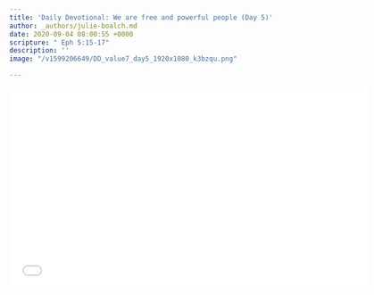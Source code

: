 ```yaml
---
title: 'Daily Devotional: We are free and powerful people (Day 5)'
author: _authors/julie-boalch.md
date: 2020-09-04 08:00:55 +0000
scripture: " Eph 5:15-17"
description: ''
image: "/v1599206649/DD_value7_day5_1920x1080_k3bzqu.png"

---
```

<iframe src="[https://player.vimeo.com/video/453999366](https://player.vimeo.com/video/453999366 "https://player.vimeo.com/video/453999366")" width="640" height="360" frameborder="0" allow="autoplay; fullscreen" allowfullscreen></iframe>